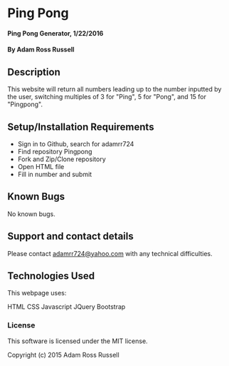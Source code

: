 # Ping Pong

#### Ping Pong Generator, 1/22/2016

#### By Adam Ross Russell

## Description

This website will return all numbers leading up to the number inputted by the user, switching multiples of 3 for "Ping", 5 for "Pong", and 15 for "Pingpong".

## Setup/Installation Requirements

* Sign in to Github, search for adamrr724
* Find repository Pingpong
* Fork and Zip/Clone repository
* Open HTML file
* Fill in number and submit

## Known Bugs

No known bugs.

## Support and contact details

Please contact adamrr724@yahoo.com with any technical difficulties.

## Technologies Used

This webpage uses:

HTML
CSS
Javascript
JQuery
Bootstrap

### License

This software is licensed under the MIT license.

Copyright (c) 2015 Adam Ross Russell
